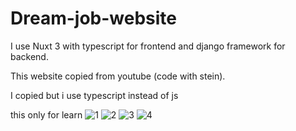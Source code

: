 # Dream-job-website

I use Nuxt 3 with typescript for frontend and django framework for backend.

This website copied from youtube (code with stein).

I copied but i use typescript instead of js

this only for learn
![1](https://user-images.githubusercontent.com/85167496/234109701-8d1743e9-4ced-4f27-9092-3f780e130dbd.png)
![2](https://user-images.githubusercontent.com/85167496/234109784-2cdc205e-1c8b-4d8f-9b34-fef2a541b1c5.png)
![3](https://user-images.githubusercontent.com/85167496/234109792-b66ba38d-0a89-4e88-ae41-94728eac2e66.png)
![4](https://user-images.githubusercontent.com/85167496/234109797-b9f0b69b-da5f-49db-b354-1747bf6be370.png)
